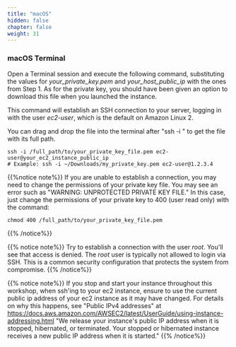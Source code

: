 ```yaml
---
title: "macOS"
hidden: false
chapter: false
weight: 31
---
```


### macOS Terminal
Open a Terminal session and execute the following command, substituting the values
for _your_private_key.pem_ and _your_host_public_ip_ with the ones from Step 1. As for 
the private key, you should have been given an option to download this file when
you launched the instance.

This command will establish an SSH connection to your server, logging in with the user
_ec2-user_, which is the default on Amazon Linux 2. 

You can drag and drop the file into the terminal after "ssh -i " to get the file with its full path.

```
ssh -i /full_path/to/your_private_key_file.pem ec2-user@your_ec2_instance_public_ip
# Example: ssh -i ~/Downloads/my_private_key.pem ec2-user@1.2.3.4
```

{{%notice note%}}
If you are unable to establish a connection, you may need to change the permissions
of your private key file. You may see an error such as "WARNING: UNPROTECTED PRIVATE KEY FILE." 
In this case, just change the permissions of your private key to 400 (user read only) 
with the command:
```commandline
chmod 400 /full_path/to/your_private_key_file.pem
```
{{% /notice%}}

{{% notice note%}}
Try to establish a connection with the user _root_. You'll see that access is denied.
The _root_ user is typically not allowed to login via SSH. This is a common security
configuration that protects the system from compromise.
{{% /notice%}}


{{% notice note%}}
If you stop and start your instance throughout this workshop, when ssh'ing to your ec2 instance, 
ensure to use the current public ip address of your ec2 instance as it may have changed.
For details on why this happens, see "Public IPv4 addresses" at https://docs.aws.amazon.com/AWSEC2/latest/UserGuide/using-instance-addressing.html 
"We release your instance's public IP address when it is stopped, hibernated, or terminated. 
Your stopped or hibernated instance receives a new public IP address when it is started."
{{% /notice%}}
